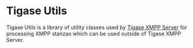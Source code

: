 # Tigase Utils

Tigase Utils is a library of utility classes used by [Tigase XMPP Server](https://tigase.net) for processing XMPP stanzas which can be used outside of Tigase XMPP Server.